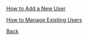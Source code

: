[How to Add a New User](https://github.com/hmislk/hmis/wiki/Add-a-new-user)

[How to Manage Existing Users](https://github.com/hmislk/hmis/wiki/Manage-existing-users)

[Back](https://github.com/hmislk/hmis/wiki/System-Administration)